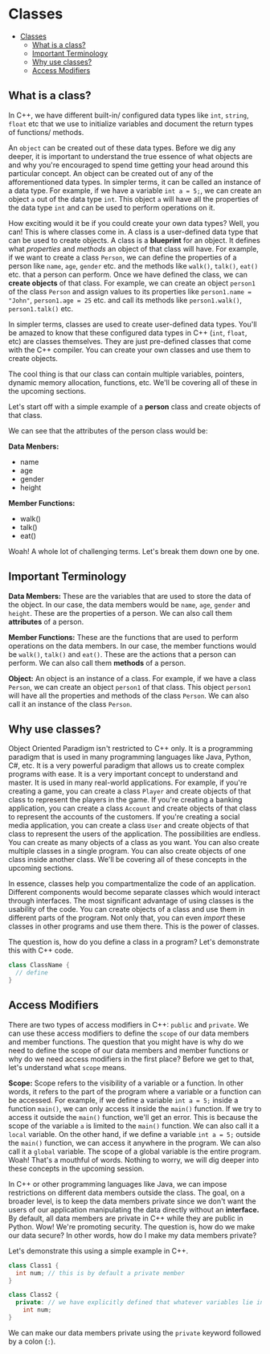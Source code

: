 # Classes

- [Classes](#classes)
  - [What is a class?](#what-is-a-class)
  - [Important Terminology](#important-terminology)
  - [Why use classes?](#why-use-classes)
  - [Access Modifiers](#access-modifiers)

## What is a class?

In C++, we have different built-in/ configured data types like `int`, `string`, `float` etc that we use to initialize variables and document the return types of functions/ methods.

An `object` can be created out of these data types. Before we dig any deeper, it is important to understand the true essence of what objects are and why you're encouraged to spend time getting your head around this particular concept. An object can be created out of any of the afforementioned data types. In simpler terms, it can be called an instance of a data type. For example, if we have a variable `int a = 5;`, we can create an object `a` out of the data type `int`. This object `a` will have all the properties of the data type `int` and can be used to perform operations on it.

How exciting would it be if you could create your own data types? Well, you can! This is where classes come in. A class is a user-defined data type that can be used to create objects. A class is a **blueprint** for an object. It defines what *properties* and *methods* an object of that class will have. For example, if we want to create a class `Person`, we can define the properties of a person like `name`, `age`, `gender` etc. and the methods like `walk()`, `talk()`, `eat()` etc. that a person can perform. Once we have defined the class, we can **create objects** of that class. For example, we can create an object `person1` of the class `Person` and assign values to its properties like `person1.name = "John"`, `person1.age = 25` etc. and call its methods like `person1.walk()`, `person1.talk()` etc.

In simpler terms, classes are used to create user-defined data types. You'll be amazed to know that these configured data types in C++ (`int`, `float`, etc) are classes themselves. They are just pre-defined classes that come with the C++ compiler. You can create your own classes and use them to create objects.

The cool thing is that our class can contain multiple variables, pointers, dynamic memory allocation, functions, etc. We'll be covering all of these in the upcoming sections.

Let's start off with a simple example of a **person** class and create objects of that class.

We can see that the attributes of the person class would be:

**Data Menbers:**
- name
- age
- gender
- height

**Member Functions:**
- walk()
- talk()
- eat()

Woah! A whole lot of challenging terms. Let's break them down one by one.

## Important Terminology

**Data Members:** These are the variables that are used to store the data of the object. In our case, the data members would be `name`, `age`, `gender` and `height`. These are the properties of a person. We can also call them **attributes** of a person.

**Member Functions:** These are the functions that are used to perform operations on the data members. In our case, the member functions would be `walk()`, `talk()` and `eat()`. These are the actions that a person can perform. We can also call them **methods** of a person.

**Object:** An object is an instance of a class. For example, if we have a class `Person`, we can create an object `person1` of that class. This object `person1` will have all the properties and methods of the class `Person`. We can also call it an instance of the class `Person`.

## Why use classes?

Object Oriented Paradigm isn't restricted to C++ only. It is a programming paradigm that is used in many programming languages like Java, Python, C#, etc. It is a very powerful paradigm that allows us to create complex programs with ease. It is a very important concept to understand and master. It is used in many real-world applications. For example, if you're creating a game, you can create a class `Player` and create objects of that class to represent the players in the game. If you're creating a banking application, you can create a class `Account` and create objects of that class to represent the accounts of the customers. If you're creating a social media application, you can create a class `User` and create objects of that class to represent the users of the application. The possibilities are endless. You can create as many objects of a class as you want. You can also create multiple classes in a single program. You can also create objects of one class inside another class. We'll be covering all of these concepts in the upcoming sections.

In essence, classes help you compartmentalize the code of an application. Different components would become separate classes which would interact through interfaces. The most significant advantage of using classes is the usability of the code. You can create objects of a class and use them in different parts of the program. Not only that, you can even *import* these classes in other programs and use them there. This is the power of classes.

The question is, how do you define a class in a program? Let's demonstrate this with C++ code.

```cpp
class ClassName {
  // define
}
```

## Access Modifiers

There are two types of access modifiers in C++: `public` and `private`. We can use these access modifiers to define the `scope` of our data members and member functions. The question that you might have is why do we need to define the scope of our data members and member functions or why do we need access modifiers in the first place? Before we get to that, let's understand what `scope` means. 

**Scope:** Scope refers to the visibility of a variable or a function. In other words, it refers to the part of the program where a variable or a function can be accessed. For example, if we define a variable `int a = 5;` inside a function `main()`, we can only access it inside the `main()` function. If we try to access it outside the `main()` function, we'll get an error. This is because the scope of the variable `a` is limited to the `main()` function. We can also call it a `local` variable. On the other hand, if we define a variable `int a = 5;` outside the `main()` function, we can access it anywhere in the program. We can also call it a `global` variable. The scope of a global variable is the entire program. Woah! That's a mouthful of words. Nothing to worry, we will dig deeper into these concepts in the upcoming session. 

In C++ or other programming languages like Java, we can impose restrictions on different data members outside the class. The goal, on a broader level, is to keep the data members private since we don't want the users of our application manipulating the data directly without an **interface.** By default, all data members are private in C++ while they are public in Python. Wow! We're promoting security. The question is, how do we make our data secure? In other words, how do I make my data members private?

Let's demonstrate this using a simple example in C++.

```cpp
class Class1 {
  int num; // this is by default a private member
}

class Class2 {
  private: // we have explicitly defined that whatever variables lie in this indented block would be private and cannot be accessed directly in the main() function.
    int num;
}
```

We can make our data members private using the `private` keyword followed by a colon (`:`). 


